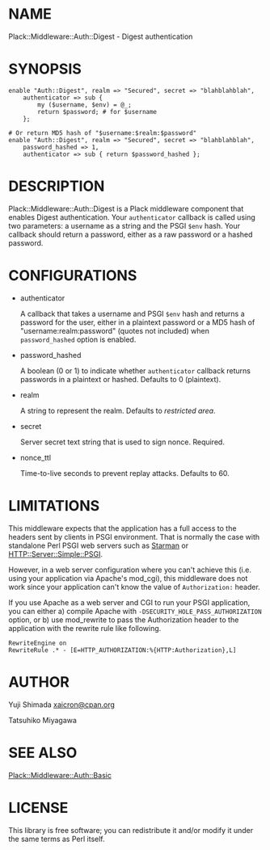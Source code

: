 # NAME

Plack::Middleware::Auth::Digest - Digest authentication

# SYNOPSIS

    enable "Auth::Digest", realm => "Secured", secret => "blahblahblah",
        authenticator => sub {
            my ($username, $env) = @_;
            return $password; # for $username
        };

    # Or return MD5 hash of "$username:$realm:$password"
    enable "Auth::Digest", realm => "Secured", secret => "blahblahblah",
        password_hashed => 1,
        authenticator => sub { return $password_hashed };

# DESCRIPTION

Plack::Middleware::Auth::Digest is a Plack middleware component that
enables Digest authentication. Your `authenticator` callback is called using
two parameters: a username as a string and the PSGI `$env` hash. Your callback
should return a password, either as a raw password or a hashed password.

# CONFIGURATIONS

- authenticator

    A callback that takes a username and PSGI `$env` hash and returns a password
    for the user, either in a plaintext password or a MD5 hash of
    "username:realm:password" (quotes not included) when
    `password_hashed` option is enabled.

- password\_hashed

    A boolean (0 or 1) to indicate whether `authenticator` callback
    returns passwords in a plaintext or hashed. Defaults to 0 (plaintext).

- realm

    A string to represent the realm. Defaults to _restricted area_.

- secret

    Server secret text string that is used to sign nonce. Required.

- nonce\_ttl

    Time-to-live seconds to prevent replay attacks. Defaults to 60.

# LIMITATIONS

This middleware expects that the application has a full access to the
headers sent by clients in PSGI environment. That is normally the case
with standalone Perl PSGI web servers such as [Starman](https://metacpan.org/pod/Starman) or
[HTTP::Server::Simple::PSGI](https://metacpan.org/pod/HTTP::Server::Simple::PSGI).

However, in a web server configuration where you can't achieve this
(i.e. using your application via Apache's mod\_cgi), this middleware
does not work since your application can't know the value of
`Authorization:` header.

If you use Apache as a web server and CGI to run your PSGI
application, you can either a) compile Apache with
`-DSECURITY_HOLE_PASS_AUTHORIZATION` option, or b) use mod\_rewrite to
pass the Authorization header to the application with the rewrite rule
like following.

    RewriteEngine on
    RewriteRule .* - [E=HTTP_AUTHORIZATION:%{HTTP:Authorization},L]

# AUTHOR

Yuji Shimada <xaicron@cpan.org>

Tatsuhiko Miyagawa

# SEE ALSO

[Plack::Middleware::Auth::Basic](https://metacpan.org/pod/Plack::Middleware::Auth::Basic)

# LICENSE

This library is free software; you can redistribute it and/or modify
it under the same terms as Perl itself.
